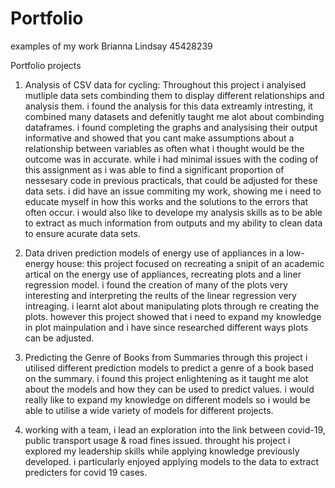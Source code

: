 # Portfolio
examples of my work
Brianna Lindsay 45428239

Portfolio projects

1. Analysis of CSV data for cycling:
Throughout this project i analyised mutliple data sets combinding them to display different relationships and analysis them. i found the analysis for this data extreamly intresting, it combined many datasets and defenitly taught me alot about combinding dataframes. i found completing the graphs and analysising their output informative and showed that you cant make assumptions about a relationship between variables as often what i thought would be the outcome was in accurate. while i had minimal issues with the coding of this assignment as i was able to find a significant proportion of nessesary code in previous practicals, that could be adjusted for these data sets. i did have an issue commiting my work, showing me i need to educate myself in how this works and the solutions to the errors that often occur. i would also like to develope my analysis skills as to be able to extract as much information from outputs and my ability to clean data to ensure acurate data sets.

2. Data driven prediction models of energy use of appliances in a low-energy house: this project focused on recreating a snipit of an academic artical on the energy use of appliances, recreating plots and a liner regression model. i found the creation of many of the plots very interesting and interpreting the reults of the linear regression very intreaging. i learnt alot about manipulating plots through re creating the plots. however this project showed that i need to expand my knowledge in plot mainpulation and i have since researched different ways plots can be adjusted.

3. Predicting the Genre of Books from Summaries through this project i utilised different prediction models to predict a genre of a book based on the summary. i found this project enlightening as it taught me alot about the models and how they can be used to predict values. i would really like to expand my knowledge on different models so i would be able to utilise a wide variety of models for different projects.

4. working with a team, i lead an exploration into the link between covid-19, public transport usage & road fines issued. throught his project i explored my leadership skills while applying knowledge previously developed. i particularly enjoyed applying models to the data to extract predicters for covid 19 cases.
